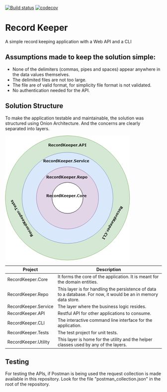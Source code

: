 [![Build status](https://ci.appveyor.com/api/projects/status/a5qyif75sc3gxwoo?svg=true)](https://ci.appveyor.com/project/sarithsutha/recordkeeper)
[![codecov](https://codecov.io/gh/sarithsutha/RecordKeeper/branch/master/graph/badge.svg)](https://codecov.io/gh/sarithsutha/RecordKeeper)

# Record Keeper
A simple record keeping application with a Web API and a CLI

## Assumptions made to keep the solution simple: 
- None of the delimiters (commas, pipes and spaces) appear anywhere in the data values themselves.
- The delimited files are not too large.
- The file are of valid format, for simplicity file format is not validated.
- No authentication needed for the API.

## Solution Structure
To make the application testable and maintainable, the solution was structured using Onion Architecture.
And the concerns are clearly separated into layers.

![Record Keeper Solution Structure](Images/SolutionStructure.png)

|Project|Description|
|-------|-----------|
|RecordKeeper.Core | It forms the core of the application. It is meant for the domain entities.|
|RecordKeeper.Repo | This layer is for handling the persistence of data to a database. For now, it would be an in memory data store.|
|RecordKeeper.Service | The layer where the business logic resides.|
|RecordKeeper.API | Restful API for other applications to consume.|
|RecordKeeper.CLI | The interactive command line interface for the application.|
|RecordKeeper.Tests | The test project for unit tests.|
|RecordKeeper.Utility | This layer is home for the utility and the helper classes used by any of the layers.|

## Testing
For testing the APIs, if Postman is being used the request collection is made available in this repository.
Look for the file "postman_collection.json" in the root of the repository.